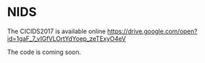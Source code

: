 # NIDS
The CICIDS2017 is available online https://drive.google.com/open?id=1gaF_7_vIGfVLOrtYdYoep_zeTExyO4eV

The code is coming soon.
